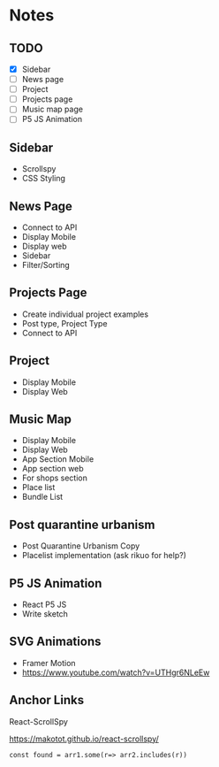 # Notes

## TODO
- [X] Sidebar
- [ ] News page
- [ ] Project
- [ ] Projects page
- [ ] Music map page
- [ ] P5 JS Animation

## Sidebar
* Scrollspy
* CSS Styling

## News Page
* Connect to API
* Display Mobile
* Display web
* Sidebar
* Filter/Sorting

## Projects Page
* Create individual project examples
* Post type, Project Type
* Connect to API

## Project
* Display Mobile
* Display Web

## Music Map
* Display Mobile
* Display Web
* App Section Mobile
* App section web
* For shops section
* Place list
* Bundle List

## Post quarantine urbanism
* Post Quarantine Urbanism Copy
* Placelist implementation (ask rikuo for help?)


## P5 JS Animation
* React P5 JS
* Write sketch

## SVG Animations
* Framer Motion
* https://www.youtube.com/watch?v=UTHgr6NLeEw

## Anchor Links
React-ScrollSpy

https://makotot.github.io/react-scrollspy/


```
const found = arr1.some(r=> arr2.includes(r))
```